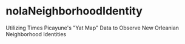 # nolaNeighborhoodIdentity
Utilizing Times Picayune's "Yat Map" Data to Observe New Orleanian Neighborhood Identities
